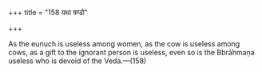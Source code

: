 +++
title = "158 यथा षण्ढो"

+++

As the eunuch is useless among women, as the cow is useless among cows, as a gift to the ignorant person is useless, even so is the Bbrāhmaṇa useless who is devoid of the Veda.—(158)